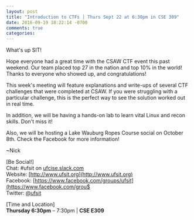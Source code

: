```yaml
---
layout: post
title: "Introduction to CTFs | Thurs Sept 22 at 6:30pm in CSE 309"
date: 2016-09-19 18:22:14 -0700
comments: true
categories: 
---
```


What's up SIT!

Hope everyone had a great time with the CSAW CTF event this past weekend. Our team placed top 27 in the nation and top 10% in the world! Thanks to everyone who showed up, and congratulations!

This week's meeting will feature explanations and write-ups of several CTF challenges that were completed at CSAW. If you were struggling with a particular challenge, this is the perfect way to see the solution worked out in real time. 

In addition, we will be having a hands-on lab to learn vital Linux and recon skills. Don't miss it!

<!-- MORE -->
Also, we will be hosting a Lake Wauburg Ropes Course social on October 8th. Check the Facebook for more information! 

~Nick

[Be Social!]  
Chat: #ufsit on [ufcise.slack.com](https://ufcise.slack.com)  
Website: [http://www.ufsit.org](http://www.ufsit.org)  
Facebook: [https://www.facebook.com/groups/ufsit](https://www.facebook.com/grou$  
Twitter: [@ufsit](https://twitter.com/ufsit)

[Time and Location]  
__Thursday 6:30pm__ – 7:30pm | __CSE E309__

